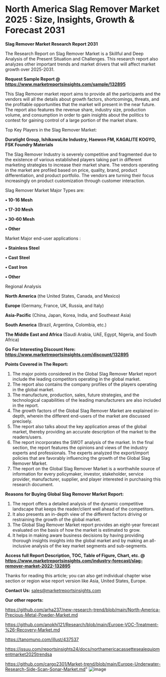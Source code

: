 # North America Slag Remover Market 2025 : Size, Insights, Growth & Forecast 2031

<strong>Slag Remover Market Research Report 2031</strong>

The Research Report on Slag Remover Market is a Skillful and Deep Analysis of the Present Situation and Challenges. This research report also analyzes other important trends and market drivers that will affect market growth over 2025-2031.

<strong>Request Sample Report @ <a href=https://www.marketreportsinsights.com/sample/132895>https://www.marketreportsinsights.com/sample/132895</a></strong>

This Slag Remover market report aims to provide all the participants and the vendors will all the details about growth factors, shortcomings, threats, and the profitable opportunities that the market will present in the near future. The report also features the revenue share, industry size, production volume, and consumption in order to gain insights about the politics to contest for gaining control of a large portion of the market share.

Top Key Players in the Slag Remover Market:

<strong>Duratight Group, IshikawaLite Industry, Haewon FM, KAGALITE KOGYO, FSK Foundry Materials</strong>

The Slag Remover Industry is severely competitive and fragmented due to the existence of various established players taking part in different marketing strategies to increase their market share. The vendors operating in the market are profiled based on price, quality, brand, product differentiation, and product portfolio. The vendors are turning their focus increasingly on product customization through customer interaction.

Slag Remover Market Major Types are:

<strong>• 10-16 Mesh

• 17-30 Mesh

• 30-60 Mesh

• Other</strong>

Market Major end-user applications :

<strong>• Stainless Steel

• Cast Steel

• Cast Iron

• Other</strong>

Regional Analysis

</u><strong><b>North America</b></strong> (the United States, Canada, and Mexico)

<strong><b>Europe </b></strong>(Germany, France, UK, Russia, and Italy)

<strong><b>Asia-Pacific</b></strong> (China, Japan, Korea, India, and Southeast Asia)

<strong><b>South America</b></strong> (Brazil, Argentina, Colombia, etc.)

<strong><b>The Middle East and Africa</b></strong> (Saudi Arabia, UAE, Egypt, Nigeria, and South Africa)

<strong>Go For Interesting Discount Here: <a href=https://www.marketreportsinsights.com/discount/132895>https://www.marketreportsinsights.com/discount/132895</a></strong>

<strong>Points Covered in The Report:</strong>
<ol>
  <li>The major points considered in the Global Slag Remover Market report include the leading competitors operating in the global market.</li>
  <li>The report also contains the company profiles of the players operating in the global market.</li>
  <li>The manufacture, production, sales, future strategies, and the technological capabilities of the leading manufacturers are also included in the report.</li>
  <li>The growth factors of the Global Slag Remover Market are explained in-depth, wherein the different end-users of the market are discussed precisely.</li>
  <li>The report also talks about the key application areas of the global market, thereby providing an accurate description of the market to the readers/users.</li>
  <li>The report incorporates the SWOT analysis of the market. In the final section, the report features the opinions and views of the industry experts and professionals. The experts analyzed the export/import policies that are favorably influencing the growth of the Global Slag Remover Market.</li>
  <li>The report on the Global Slag Remover Market is a worthwhile source of information for every policymaker, investor, stakeholder, service provider, manufacturer, supplier, and player interested in purchasing this research document.</li>
</ol>
<strong>Reasons for Buying Global Slag Remover Market Report:</strong>

<ol>
  <li>The report offers a detailed analysis of the dynamic competitive landscape that keeps the reader/client well ahead of the competitors.</li>
  <li>It also presents an in-depth view of the different factors driving or restraining the growth of the global market.</li>
  <li>The Global Slag Remover Market report provides an eight-year forecast evaluated on the basis of how the market is estimated to grow.</li>
  <li>It helps in making aware business decisions by having providing thorough insights insights into the global market and by making an all-inclusive analysis of the key market segments and sub-segments.</li>
</ol>
<strong>Access full Report Description, TOC, Table of Figure, Chart, etc. @ <a href=https://www.marketreportsinsights.com/industry-forecast/slag-remover-market-2022-132895>https://www.marketreportsinsights.com/industry-forecast/slag-remover-market-2022-132895</a></strong>


Thanks for reading this article; you can also get individual chapter wise section or region wise report version like Asia, United States, Europe.

<strong>Contact Us:</strong>
sales@marketreportsinsights.com

<strong>Our other reports:</strong>

<a href=https://github.com/arha237/new-research-trend/blob/main/North-America-Precious-Metal-Powder-Market.md>https://github.com/arha237/new-research-trend/blob/main/North-America-Precious-Metal-Powder-Market.md</a>

<a href=https://github.com/anokhi121/Research/blob/main/Europe-VOC-Treatment-%26-Recovery-Market.md>https://github.com/anokhi121/Research/blob/main/Europe-VOC-Treatment-%26-Recovery-Market.md</a>

<a href=https://tanomuno.com/illust/437537>https://tanomuno.com/illust/437537</a>

<a href=https://issuu.com/reportsinsights24/docs/northamericacassettesealequipmentmarket2025trendsa>https://issuu.com/reportsinsights24/docs/northamericacassettesealequipmentmarket2025trendsa</a>

<a href=https://github.com/cargo2301/Market-trend/blob/main/Europe-Underwater-Research-Side-Scan-Sonar-Market.md>https://github.com/cargo2301/Market-trend/blob/main/Europe-Underwater-Research-Side-Scan-Sonar-Market.md</a>"
![image](https://github.com/user-attachments/assets/4cf40b60-e2ee-42a1-89ab-39c6fdc7f417)
